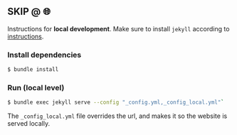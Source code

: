 ## SKIP @ &#x1F310;

Instructions for **local development**. Make sure to install `jekyll` according
to [instructions](https://jekyllrb.com/docs/installation/).

### Install dependencies

```sh
$ bundle install
```

### Run (local level)

```sh
$ bundle exec jekyll serve --config "_config.yml,_config_local.yml"`
```

The `_config_local.yml` file overrides the url, and makes it so the website is
served locally. 
